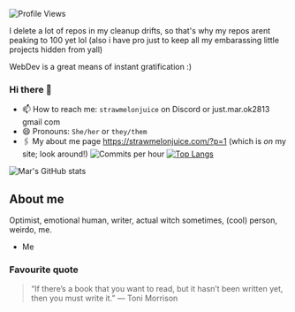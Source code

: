 <h align = "left"><img src = "https://komarev.com/ghpvc/?username=strawmelonjuice" alt = "Profile Views" /></h><br>

I delete a lot of repos in my cleanup drifts, so that's why my repos arent peaking to 100 yet lol  (also i have pro just to keep all my embarassing little projects hidden from yall)

WebDev is a great means of instant gratification \:\)
     
### Hi there 👋

- 📫 How to reach me: `strawmelonjuice` on Discord or just.mar.ok2813 <at> gmail <dot> com
- 😄 Pronouns: `She/her` or `they/them`
- 🖇 My about me page <https://strawmelonjuice.com/?p=1> (which is _on_ my site; look around!)
![Commits per hour](http://github-profile-summary-cards.vercel.app/api/cards/productive-time?username=strawmelonjuice&theme=onedark) [![Top Langs](https://github-readme-stats.vercel.app/api/top-langs/?username=strawmelonjuice&layout=pie&langs_count=20&hide=html,css,handlebars,shell,json&theme=onedark&exclude_repo=logger-diary-online)](https://github.com/strawmelonjuice)

![Mar's GitHub stats](https://github-readme-stats.vercel.app/api?username=strawmelonjuice&theme=onedark&rank_icon=github&show_icons=true)
## About me
Optimist, emotional human, writer, actual witch sometimes, (cool) person, weirdo, me.
- Me
### Favourite quote
> “If there’s a book that you want to read, but it hasn’t been written yet, then you must write it.”
> ― Toni Morrison
